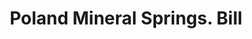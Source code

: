 ---
doi: 10.7916/D8X6500C
date_other: '1890'
date_other_textual: 1890-1899
form: printed ephemera
genre:
- Invoices
name:
- Poland Mineral Springs
object_in_context_url: https://biggert.cul.columbia.edu/items/view/ave_biggert_00595
subject_hierarchical_geographic:
- South Poland, Maine, United States
subject_name:
- Poland Mineral Springs
title: Poland Mineral Springs. Bill
sort_title: Poland Mineral Springs. Bill
call_number: ave_biggert_00595
coordinates:
- 44.06055555555555,-70.39361111111111
pid: ave_biggert_00595
identifiers: ave_biggert_00595
thumbnail: https://derivativo-1.library.columbia.edu/iiif/2/ldpd:343605/full/!256,256/0/native.jpg
permalink: "/items/ave_biggert_00595/"
layout: iiif-image-page
---